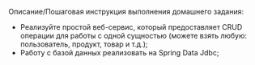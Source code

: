 Описание/Пошаговая инструкция выполнения домашнего задания:
- Реализуйте простой веб-сервис, который предоставляет CRUD операции для работы с одной сущностью (можете взять любую: пользователь, продукт, товар и т.д.);
- Работу с базой данных реализовать на Spring Data Jdbc;